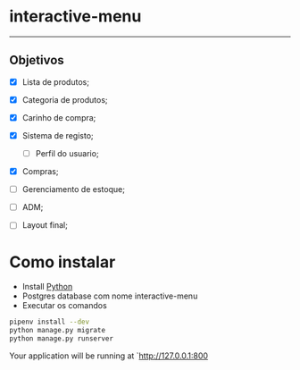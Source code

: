 # interactive-menu


_______________________________________________

## Objetivos

- [x] Lista de produtos;
- [x] Categoria de produtos;
- [x] Carinho de compra;
- [x] Sistema de registo;
    - [ ] Perfil do usuario; 
- [x] Compras;
- [ ] Gerenciamento de estoque;
- [ ] ADM;
- [ ] Layout final;



 # Como instalar
 * Install [Python](https://www.python.org/downloads/)
 * Postgres database com nome interactive-menu
 * Executar os comandos 

```bash
pipenv install --dev
python manage.py migrate
python manage.py runserver
```

Your application will be running at `http://127.0.0.1:800
